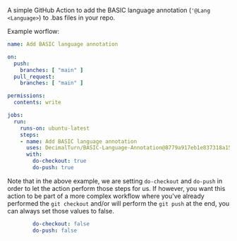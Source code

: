 A simple GitHub Action to add the BASIC language annotation (`'@Lang <Language>`) to .bas files in your repo.

Example worflow:
```yml
name: Add BASIC language annotation

on:
  push:
    branches: [ "main" ]
  pull_request:
    branches: [ "main" ]

permissions:
  contents: write

jobs:
  run:
    runs-on: ubuntu-latest
    steps:
    - name: Add BASIC language annotation
      uses: DecimalTurn/BASIC-Language-Annotation@8779a917eb1e837318a15f895d5eede48dcb9c24 #v1.0.0
      with:
        do-checkout: true
        do-push: true
```

Note that in the above example, we are setting `do-checkout` and `do-push` in order to let the action perform those steps for us. If however, you want this action to be part of a more complex workflow where you've already performed the `git checkout` and/or will perform the `git push` at the end, you can always set those values to false.

```yml
        do-checkout: false
        do-push: false
```
